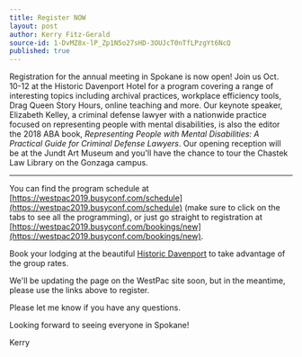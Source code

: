 ```yaml
---
title: Register NOW
layout: post
author: Kerry Fitz-Gerald
source-id: 1-DvMZ8x-lP_Zp1N5o27sHD-3OUJcT0nTfLPzgYt6NcQ
published: true
---
```

Registration for the annual meeting in Spokane is now open!  Join us Oct. 10-12 at the Historic Davenport Hotel for a program covering a range of interesting topics including archival practices, workplace efficiency tools, Drag Queen Story Hours, online teaching and more. Our keynote speaker, Elizabeth Kelley, a criminal defense lawyer with a nationwide practice focused on representing people with mental disabilities, is also the editor the 2018 ABA book, *Representing People with Mental Disabilities: A Practical Guide for Criminal Defense Lawyers*.  Our opening reception will be at the Jundt Art Museum and you'll have the chance to tour the Chastek Law Library on the Gonzaga campus.

----------

You can find the program schedule at [https://westpac2019.busyconf.com/schedule](https://westpac2019.busyconf.com/schedule) (make sure to click on the tabs to see all the programming), or just go straight to registration at  [https://westpac2019.busyconf.com/bookings/new](https://westpac2019.busyconf.com/bookings/new).

 
Book your lodging at the beautiful [Historic Davenport](https://www.marriott.com/event-reservations/reservation-link.mi?id=1551132228239&key=GRP&app=resvlinkC) to take advantage of the group rates.

We'll be updating the page on the WestPac site soon, but in the meantime, please use the links above to register.

Please let me know if you have any questions.

Looking forward to seeing everyone in Spokane!

Kerry

